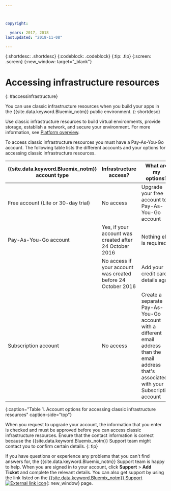 ```yaml
---



copyright:

  years: 2017, 2018
lastupdated: "2018-11-08"

---
```


{:shortdesc: .shortdesc}
{:codeblock: .codeblock}
{:tip: .tip}
{:screen: .screen}
{:new_window: target="_blank"}

# Accessing infrastructure resources
{: #accessinfrastructure}

You can use classic infrastructure resources when you build your apps in the {{site.data.keyword.Bluemix_notm}} public environment. 
{: shortdesc}

Use classic infrastructure resources to build virtual environments, provide storage, establish a network, and secure your environment. For more information, see [Platform overview](/docs/overview/ibm-cloud.html). 

To access classic infrastructure resources you must have a Pay-As-You-Go account. The following table lists the different accounts and your options for accessing classic infrastructure resources. 

|{{site.data.keyword.Bluemix_notm}} account type |	Infrastructure access? |	What are my options? |
|------------------|-----------------------|---------------|
|Free account (Lite or 30-day trial) |	No access |	Upgrade your free account to a Pay-As-You-Go account |
|Pay-As-You-Go account | Yes, if your account was created after 24 October 2016 | Nothing else is required | 
| | No access if your account was created before 24 October 2016 | Add your credit card details again |
|Subscription account |	No access |	Create a separate Pay-As-You-Go account with a different email address than the email address that's associated with your Subscription account |
{:caption="Table 1. Account options for accessing classic infrastructure resources" caption-side="top"}

When you request to upgrade your account, the information that you enter is checked and must be approved before you can access classic infrastructure resources. Ensure that the contact information is correct because the {{site.data.keyword.Bluemix_notm}} Support team might contact you to confirm certain details.
{: tip}

If you have questions or experience any problems that you can't find answers for, the {{site.data.keyword.Bluemix_notm}} Support team is happy to help. When you are signed in to your account, click **Support** > **Add Ticket** and complete the relevant details. You can also get support by using the link listed on the [{{site.data.keyword.Bluemix_notm}} Support ![External link icon](../icons/launch-glyph.svg)](http://ibm.biz/bluemixsupport){: new_window} page.
